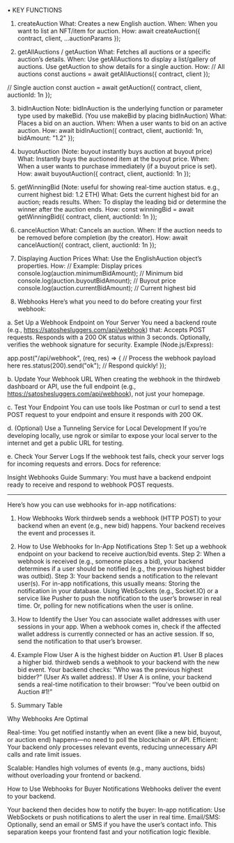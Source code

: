 • KEY FUNCTIONS


1. createAuction
What: Creates a new English auction.
When: When you want to list an NFT/item for auction.
How:
await createAuction({ contract, client, ...auctionParams });


2. getAllAuctions / getAuction
What: Fetches all auctions or a specific auction’s details.
When:
Use getAllAuctions to display a list/gallery of auctions.
Use getAuction to show details for a single auction.
How:
// All auctions
const auctions = await getAllAuctions({ contract, client });

// Single auction
const auction = await getAuction({ contract, client, auctionId: 1n });


3. bidInAuction
Note: bidInAuction is the underlying function or parameter type used by makeBid.
(You use makeBid by placing bidInAuction)
What: Places a bid on an auction.
When: When a user wants to bid on an active auction.
How:
await bidInAuction({ contract, client, auctionId: 1n, bidAmount: "1.2" });


4. buyoutAuction
(Note: buyout instantly buys auction at buyout price)
What: Instantly buys the auctioned item at the buyout price.
When: When a user wants to purchase immediately (if a buyout price is set).
How:
await buyoutAuction({ contract, client, auctionId: 1n });


5. getWinningBid
(Note: useful for showing real-time auction status.  e.g., current highest bid: 1.2 ETH)
What: Gets the current highest bid for an auction; reads results.
When: To display the leading bid or determine the winner after the auction ends.
How:
const winningBid = await getWinningBid({ contract, client, auctionId: 1n });


6. cancelAuction
What: Cancels an auction.
When: If the auction needs to be removed before completion (by the creator).
How:
await cancelAuction({ contract, client, auctionId: 1n });


7. Displaying Auction Prices
What: Use the EnglishAuction object’s properties.
How:
// Example: Display prices
console.log(auction.minimumBidAmount); // Minimum bid
console.log(auction.buyoutBidAmount); // Buyout price
console.log(auction.currentBidAmount); // Current highest bid


8.  Webhooks
Here’s what you need to do before creating your first webhook:

a. Set Up a Webhook Endpoint on Your Server
You need a backend route (e.g., https://satoshesluggers.com/api/webhook) that:
Accepts POST requests.
Responds with a 200 OK status within 3 seconds.
Optionally, verifies the webhook signature for security.
Example (Node.js/Express):

app.post("/api/webhook", (req, res) => {
  // Process the webhook payload here
  res.status(200).send("ok"); // Respond quickly!
});

b. Update Your Webhook URL
When creating the webhook in the thirdweb dashboard or API, use the full endpoint (e.g., https://satoshesluggers.com/api/webhook), not just your homepage.

c. Test Your Endpoint
You can use tools like Postman or curl to send a test POST request to your endpoint and ensure it responds with 200 OK.

d. (Optional) Use a Tunneling Service for Local Development
If you’re developing locally, use ngrok or similar to expose your local server to the internet and get a public URL for testing.

e. Check Your Server Logs
If the webhook test fails, check your server logs for incoming requests and errors.
Docs for reference:

Insight Webhooks Guide
Summary:
You must have a backend endpoint ready to receive and respond to webhook POST requests. 

---

Here’s how you can use webhooks for in-app notifications:

1. How Webhooks Work
thirdweb sends a webhook (HTTP POST) to your backend when an event (e.g., new bid) happens.
Your backend receives the event and processes it.

2. How to Use Webhooks for In-App Notifications
Step 1: Set up a webhook endpoint on your backend to receive auction/bid events.
Step 2: When a webhook is received (e.g., someone places a bid), your backend determines if a user should be notified (e.g., the previous highest bidder was outbid).
Step 3: Your backend sends a notification to the relevant user(s).
For in-app notifications, this usually means:
Storing the notification in your database.
Using WebSockets (e.g., Socket.IO) or a service like Pusher to push the notification to the user’s browser in real time.
Or, polling for new notifications when the user is online.

3. How to Identify the User
You can associate wallet addresses with user sessions in your app.
When a webhook comes in, check if the affected wallet address is currently connected or has an active session.
If so, send the notification to that user’s browser.

4. Example Flow
User A is the highest bidder on Auction #1.
User B places a higher bid.
thirdweb sends a webhook to your backend with the new bid event.
Your backend checks: “Who was the previous highest bidder?” (User A’s wallet address).
If User A is online, your backend sends a real-time notification to their browser: “You’ve been outbid on Auction #1!”

5. Summary Table












Why Webhooks Are Optimal

Real-time: You get notified instantly when an event (like a new bid, buyout, or auction end) happens—no need to poll the blockchain or API.
Efficient: Your backend only processes relevant events, reducing unnecessary API calls and rate limit issues.

Scalable: Handles high volumes of events (e.g., many auctions, bids) without overloading your frontend or backend.

How to Use Webhooks for Buyer Notifications
Webhooks deliver the event to your backend.

Your backend then decides how to notify the buyer:
In-app notification: Use WebSockets or push notifications to alert the user in real time.
Email/SMS: Optionally, send an email or SMS if you have the user’s contact info.
This separation keeps your frontend fast and your notification logic flexible.
